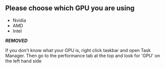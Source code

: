 ## Please choose which GPU you are using

- Nvidia
- AMD
- Intel

***REMOVED***

If you don't know what your GPU is, right click taskbar and open Task Manager. Then go to the performance tab at the top and look for 'GPU' on the left hand side
